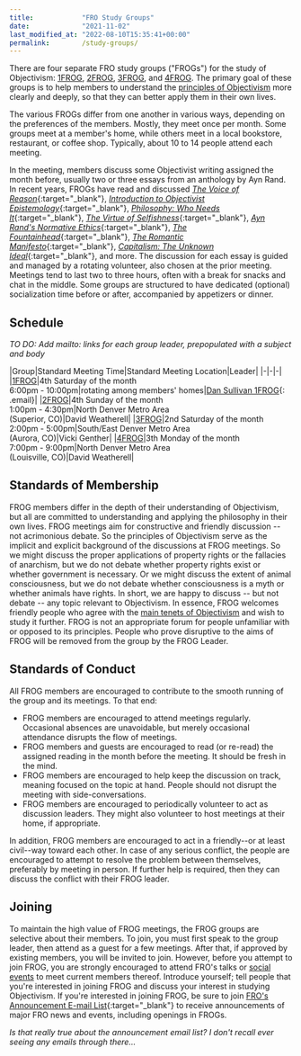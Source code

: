 ```yaml
---
title:            "FRO Study Groups"
date:             "2021-11-02"
last_modified_at: "2022-08-10T15:35:41+00:00"
permalink:        /study-groups/
---
```


There are four separate FRO study groups ("FROGs") for the study of Objectivism: [1FROG](/study-groups/1frog/), [2FROG](/study-groups/2frog/), [3FROG](/study-groups/3frog/), and [4FROG](/study-groups/4frog/). The primary goal of these groups is to help members to understand the [principles of Objectivism](/resources/#objectivism) more clearly and deeply, so that they can better apply them in their own lives.

The various FROGs differ from one another in various ways, depending on the preferences of the members. Mostly, they meet once per month. Some groups meet at a member's home, while others meet in a local bookstore, restaurant, or coffee shop. Typically, about 10 to 14 people attend each meeting.

In the meeting, members discuss some Objectivist writing assigned the month before, usually two or three essays from an anthology by Ayn Rand. In recent years, FROGs have read and discussed [_The Voice of Reason_](http://www.amazon.com/exec/obidos/ASIN/0452010462/frontrangeobj-20){:target="&lowbar;blank"}, [_Introduction to Objectivist Epistemology_](http://www.amazon.com/exec/obidos/ASIN/0452010306/frontrangeobj-20){:target="&lowbar;blank"}, [_Philosophy: Who Needs It_](http://www.amazon.com/exec/obidos/ASIN/0451138937/frontrangeobj-20){:target="&lowbar;blank"}, [_The Virtue of Selfishness_](http://www.amazon.com/exec/obidos/ASIN/0451163931/frontrangeobj-20){:target="&lowbar;blank"}, [_Ayn Rand's Normative Ethics_](http://www.amazon.com/exec/obidos/ASIN/0521705460/frontrangeobj-20){:target="&lowbar;blank"}, [_The Fountainhead_](http://www.amazon.com/exec/obidos/ASIN/0452273331/frontrangeobj-20){:target="&lowbar;blank"}, [_The Romantic Manifesto_](http://www.amazon.com/exec/obidos/ASIN/0451149165/frontrangeobj-20){:target="&lowbar;blank"}, [_Capitalism: The Unknown Ideal_](http://www.amazon.com/exec/obidos/ASIN/0451147952/frontrangeobj-20){:target="&lowbar;blank"}, and more. The discussion for each essay is guided and managed by a rotating volunteer, also chosen at the prior meeting. Meetings tend to last two to three hours, often with a break for snacks and chat in the middle. Some groups are structured to have dedicated (optional) socialization time before or after, accompanied by appetizers or dinner.

## Schedule

_TO DO: Add mailto: links for each group leader, prepopulated with a subject and body_

|Group|Standard Meeting Time|Standard Meeting Location|Leader|
|-|-|-|
|[1FROG](/study-groups/1frog/)|4th Saturday of the month<br />6:00pm - 10:00pm|rotating among members' homes|[Dan Sullivan 1FROG](){: .email}|
|[2FROG](/study-groups/2frog/)|4th Sunday of the month<br />1:00pm - 4:30pm|North Denver Metro Area<br />(Superior, CO)|David Weatherell|
|[3FROG](/study-groups/3frog/)|2nd Saturday of the month<br />2:00pm - 5:00pm|South/East Denver Metro Area<br />(Aurora, CO)|Vicki Genther|
|[4FROG](/study-groups/4frog/)|3th Monday of the month<br />7:00pm - 9:00pm|North Denver Metro Area<br />(Louisville, CO)|David Weatherell|

## Standards of Membership

FROG members differ in the depth of their understanding of Objectivism, but all are committed to understanding and applying the philosophy in their own lives. FROG meetings aim for constructive and friendly discussion -- not acrimonious debate. So the principles of Objectivism serve as the implicit and explicit background of the discussions at FROG meetings. So we might discuss the proper applications of property rights or the fallacies of anarchism, but we do not debate whether property rights exist or whether government is necessary. Or we might discuss the extent of animal consciousness, but we do not debate whether consciousness is a myth or whether animals have rights. In short, we are happy to discuss -- but not debate -- any topic relevant to Objectivism. In essence, FROG welcomes friendly people who agree with the [main tenets of Objectivism](/resources/#objectivism) and wish to study it further. FROG is not an appropriate forum for people unfamiliar with or opposed to its principles. People who prove disruptive to the aims of FROG will be removed from the group by the FROG Leader.

## Standards of Conduct

All FROG members are encouraged to contribute to the smooth running of the group and its meetings. To that end:

* FROG members are encouraged to attend meetings regularly. Occasional absences are unavoidable, but merely occasional attendance disrupts the flow of meetings.
* FROG members and guests are encouraged to read (or re-read) the assigned reading in the month before the meeting. It should be fresh in the mind.
* FROG members are encouraged to help keep the discussion on track, meaning focused on the topic at hand. People should not disrupt the meeting with side-conversations.
* FROG members are encouraged to periodically volunteer to act as discussion leaders. They might also volunteer to host meetings at their home, if appropriate.

In addition, FROG members are encouraged to act in a friendly--or at least civil--way toward each other. In case of any serious conflict, the people are encouraged to attempt to resolve the problem between themselves, preferably by meeting in person. If further help is required, then they can discuss the conflict with their FROG leader.

## Joining

To maintain the high value of FROG meetings, the FROG groups are selective about their members. To join, you must first speak to the group leader, then attend as a guest for a few meetings. After that, if approved by existing members, you will be invited to join. However, before you attempt to join FROG, you are strongly encouraged to attend FRO's talks or [social events](/social-events/) to meet current members thereof. Introduce yourself; tell people that you're interested in joining FROG and discuss your interest in studying Objectivism. If you're interested in joining FROG, be sure to join [FRO's Announcement E-mail List](http://groups.google.com/group/fro-frost){:target="&lowbar;blank"} to receive announcements of major FRO news and events, including openings in FROGs.

_Is that really true about the announcement email list? I don't recall ever seeing any emails through there..._

